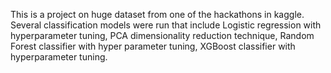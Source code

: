 This is a project on huge dataset from one of the hackathons in kaggle. Several classification models were run that include Logistic regression with hyperparameter tuning, PCA dimensionality reduction technique, Random Forest classifier with hyper parameter tuning, XGBoost classifier with hyperparameter tuning.
